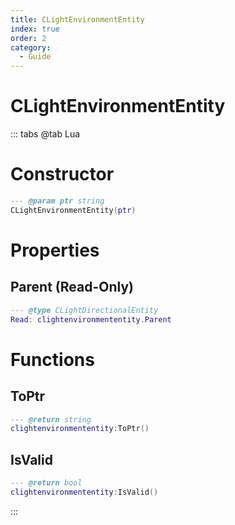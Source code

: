 ```yaml
---
title: CLightEnvironmentEntity
index: true
order: 2
category:
  - Guide
---
```


# CLightEnvironmentEntity

::: tabs
@tab Lua
# Constructor
```lua
--- @param ptr string
CLightEnvironmentEntity(ptr)
```
# Properties
## Parent (Read-Only)
```lua
--- @type CLightDirectionalEntity
Read: clightenvironmententity.Parent
```
# Functions
## ToPtr
```lua
--- @return string
clightenvironmententity:ToPtr()
```
## IsValid
```lua
--- @return bool
clightenvironmententity:IsValid()
```

:::